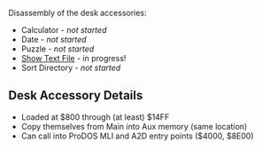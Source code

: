 Disassembly of the desk accessories:

* Calculator - _not started_
* Date - _not started_
* Puzzle - _not started_
* [Show Text File](show.text.file) - in progress!
* Sort Directory - _not started_

## Desk Accessory Details

* Loaded at $800 through (at least) $14FF
* Copy themselves from Main into Aux memory (same location)
* Can call into ProDOS MLI and A2D entry points ($4000, $8E00)
